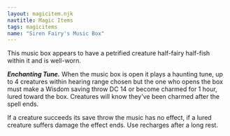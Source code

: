 ```yaml
---
layout: magicitem.njk
navtitle: Magic Items
tags: magicitems
name: "Siren Fairy's Music Box"
---
```

This music box appears to have a petrified creature half-fairy half-fish within it and is well-worn. 

**_Enchanting Tune._** When the music box is open it plays a haunting tune, up to 4 creatures within hearing range chosen but the one who opens the box must make a Wisdom saving throw DC 14 or become charmed for 1 hour, lured toward the box. Creatures will know they've been charmed after the spell ends.

If a creature succeeds its save throw the music has no effect, if a lured creature suffers damage the effect ends. Use recharges after a long rest.